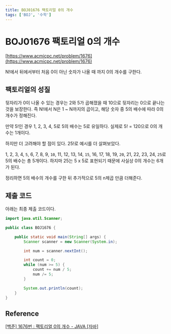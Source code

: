 ```yaml
---
title: BOJ01676 팩토리얼 0의 개수
tags: ['BOJ', '수학']
---
```


# BOJ01676 팩토리얼 0의 개수

[https://www.acmicpc.net/problem/1676](https://www.acmicpc.net/problem/1676)

N!에서 뒤에서부터 처음 0이 아닌 숫자가 나올 때 까지 0의 개수를 구한다.

## 팩토리얼의 성질

뒷자리가 0이 나올 수 있는 경우는 2와 5가 곱해졌을 때 10으로 뒷자리는 0으로 끝나는 것을 보장한다. 즉 N!에서 N은 1 ~ N까지의 곱이고, 해당 숫자 중 5의 배수에 따라 0의 개수가 정해진다.

만약 5!인 경우 1, 2, 3, 4, 5로 5의 배수는 5로 유일하다. 실제로 5! = 120으로 0의 개수는 1개이다.

하지만 더 고려해야 할 점이 있다. 25!로 예시를 더 살펴보았다.

1, 2, 3, 4, `5`, 6, 7, 8, 9, `10`, 11, 12, 13, 14, `15`, 16, 17, 18, 19, `20`, 21, 22, 23, 24, `25`로 5의 배수는 총 5개이다. 하지마 25는 5 x 5로 표현되기 때문에 사실상 0의 개수는 6개가 된다. 

정리하면 5의 배수의 개수를 구한 뒤 추가적으로 5의 n제곱 만큼 더해준다.

## 제출 코드

아래는 최종 제출 코드이다.

```java
import java.util.Scanner;

public class BOJ1676 {

    public static void main(String[] args) {
        Scanner scanner = new Scanner(System.in);

        int num = scanner.nextInt();

        int count = 0;
        while (num >= 5) {
            count += num / 5;
            num /= 5;
        }

        System.out.println(count);
    }
}
```

## Reference

[[백준] 1676번 : 팩토리얼 0의 개수 - JAVA [자바]](https://st-lab.tistory.com/165)

<TagLinks />